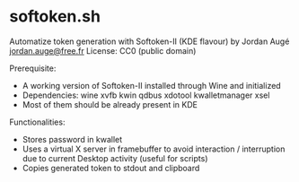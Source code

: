 # softoken.sh
Automatize token generation with Softoken-II (KDE flavour)
by Jordan Augé <jordan.auge@free.fr>
License: CC0 (public domain)

Prerequisite:
 - A working version of Softoken-II installed through Wine and initialized
 - Dependencies: wine xvfb kwin qdbus xdotool kwalletmanager xsel
 - Most of them should be already present in KDE

Functionalities:
 - Stores password in kwallet
 - Uses a virtual X server in framebuffer to avoid interaction / interruption
 due to current Desktop activity (useful for scripts)
 - Copies generated token to stdout and clipboard
